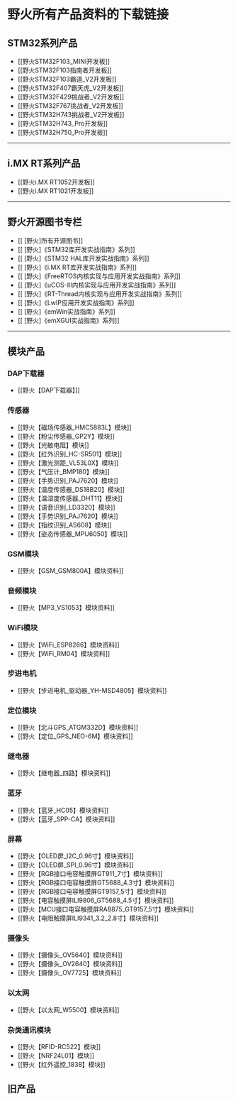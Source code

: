 # 野火所有产品资料的下载链接
## STM32系列产品
* [[野火STM32F103_MINI开发板]]
* [[野火STM32F103指南者开发板]]
* [[野火STM32F103霸道_V2开发板]]
* [[野火STM32F407霸天虎_V2开发板]]
* [[野火STM32F429挑战者_V2开发板]]
* [[野火STM32F767挑战者_V2开发板]]
* [[野火STM32H743挑战者_V2开发板]]
* [[野火STM32H743_Pro开发板]]
* [[野火STM32H750_Pro开发板]]

***

## i.MX RT系列产品
* [[野火i.MX RT1052开发板]]
* [[野火i.MX RT1021开发板]]

***

## 野火开源图书专栏
* [[ [野火]所有开源图书]]
* [[ [野火]《STM32库开发实战指南》系列]]
* [[ [野火]《STM32 HAL库开发实战指南》系列]]
* [[ [野火]《i.MX RT库开发实战指南》系列]]
* [[ [野火]《FreeRTOS内核实现与应用开发实战指南》系列]]
* [[ [野火]《uCOS-III内核实现与应用开发实战指南》系列]]
* [[ [野火]《RT-Thread内核实现与应用开发实战指南》系列]]
* [[ [野火]《LwIP应用开发实战指南》系列]]
* [[ [野火]《emWin实战指南》系列]]
* [[ [野火]《emXGUI实战指南》系列]]

***

## 模块产品
### DAP下载器
* [[野火【DAP下载器】]]
### 传感器
* [[野火【磁场传感器_HMC5883L】模块]]
* [[野火【粉尘传感器_GP2Y】模块]]
* [[野火【光敏电阻】模块]]
* [[野火【红外识别_HC-SR501】模块]]
* [[野火【激光测距_VL53L0X】模块]]
* [[野火【气压计_BMP180】模块]]
* [[野火【手势识别_PAJ7620】模块]]
* [[野火【温度传感器_DS18B20】模块]]
* [[野火【温湿度传感器_DHT11】模块]]
* [[野火【语音识别_LD3320】模块]]
* [[野火【手势识别_PAJ7620】模块]]
* [[野火【指纹识别_AS608】模块]]
* [[野火【姿态传感器_MPU6050】模块]]
### GSM模块
* [[野火【GSM_GSM800A】模块资料]]
### 音频模块
* [[野火【MP3_VS1053】模块资料]]
### WiFi模块
* [[野火【WiFi_ESP8266】模块资料]]
* [[野火【WiFi_RM04】模块资料]]
### 步进电机
* [[野火【步进电机_驱动器_YH-MSD4805】模块资料]]
### 定位模块
* [[野火【北斗GPS_ATGM332D】模块资料]]
* [[野火【定位_GPS_NEO-6M】模块资料]]
### 继电器
* [[野火【继电器_四路】模块资料]]
### 蓝牙
* [[野火【蓝牙_HC05】模块资料]]
* [[野火【蓝牙_SPP-CA】模块资料]]
### 屏幕
* [[野火【OLED屏_I2C_0.96寸】模块资料]]
* [[野火【OLED屏_SPI_0.96寸】模块资料]]
* [[野火【RGB接口电容触摸屏GT911_7寸】模块资料]]
* [[野火【RGB接口电容触摸屏GT5688_4.3寸】模块资料]]
* [[野火【RGB接口电容触摸屏GT9157_5寸】模块资料]]
* [[野火【电容触摸屏ILI9806_GT5688_4.5寸】模块资料]]
* [[野火【MCU接口电容触摸屏RA8875_GT9157_5寸】模块资料]]
* [[野火【电阻触摸屏ILI9341_3.2_2.8寸】模块资料]]
### 摄像头
* [[野火【摄像头_OV5640】模块资料]]
* [[野火【摄像头_OV2640】模块资料]]
* [[野火【摄像头_OV7725】模块资料]]
### 以太网
* [[野火【以太网_W5500】模块资料]]

### 杂类通讯模块
* [[野火【RFID-RC522】模块]]
* [[野火【NRF24L01】模块]]
* [[野火【红外遥控_1838】模块]]

## 旧产品